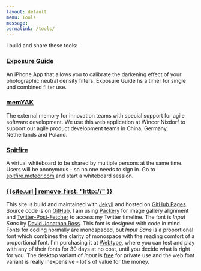 ```yaml
---
layout: default
menu: Tools
message:
permalink: /tools/
---
```

I build and share these tools:

### [Exposure Guide]({{site.url}}/xg/)
An iPhone App that allows you to calibrate the darkening effect of your photographic neutral density filters. Exposure Guide hs a timer for single und combined filter use.

### [memYAK]({{site.url}}/memyak/)
The external memory for innovation teams with special support for agile software development. We use this web application at Wincor Nixdorf to support our agile product development teams in China, Germany, Netherlands and Poland.

### [Spitfire]({{site.url}}/spitfire/)
A virtual whiteboard to be shared by multiple persons at the same time. Users will be anonymous - so no one needs to sign in. Go to <a href="http://spitfire.meteor.com">spitfire.meteor.com</a> and start a whiteboard session. 

### [{{site.url | remove_first: "http://" }}]({{site.url}})
This site is build and maintained with <a href="http://jekyllrb.com">Jekyll</a> and hosted on <a href="http://pages.github.com">GitHub Pages</a>. Source code is on <a href="https://github.com/ulfschneider/ulfschneider.github.io">GitHub</a>. I am using <a href="http://packery.metafizzy.co">Packery</a> for image gallery alignment and <a href="https://github.com/jasonmayes/Twitter-Post-Fetcher">Twitter-Post-Fetcher</a> to access my Twitter timeline.  The font is <em>Input Sans</em> by <a href="http://djr.com">David Jonathan Ross</a>. This font is designed with code in mind. Fonts for coding normally are monospaced, but <em>Input Sans</em> is a proportional font which combines the clarity of monospace with the reading comfort of a proportional font. I´m purchasing it at <a href="http://webtype.com">Webtype</a>, where you can test and play with any of their fonts for 30 days at no cost, until you decide what is right for you. The desktop variant of <em>Input</em> is <a href="http://input.fontbureau.com">free</a> for private use and the web font variant is really inexpensive - lot´s of value for the money.
